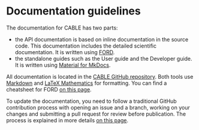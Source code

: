 # Documentation guidelines

The documentation for CABLE has two parts:

 - the API documentation is based on inline documentation in the source code. This documentation includes the detailed scientific documentation. It is written using [FORD][ford].
 - the standalone guides such as the User guide and the Developer guide. It is written using [Material for MkDocs][material].

All documentation is located in the [CABLE GitHub repository][cable-repo]. Both tools use [Markdown][md-cheatsheet] and [LaTeX Mathematics][latex-maths] for formatting. You can find a cheatsheet for FORD [on this page][ford-cheatsheet].


To update the documentation, you need to follow a traditional GitHub contribution process with opening an issue and a branch, working on your changes and submitting a pull request for review before publication. The process is explained in more details [on this page][git-process].


[ford]: https://forddocs.readthedocs.io/en/latest/index.html
[material]: https://squidfunk.github.io/mkdocs-material/
[cable-repo]: https://github.com/CABLE-LSM/CABLE
[git-process]: ../git_process.md
[md-cheatsheet]: https://www.markdownguide.org/cheat-sheet/
[latex-maths]: https://en.wikibooks.org/wiki/LaTeX/Mathematics
[ford-cheatsheet]: ford_cheatsheet.md
